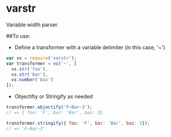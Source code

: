 # varstr
Variable width parser.

##To use:

+ Define a transformer with a variable delimiter (in this case, '~')
```javascript
var vs = require('varstr');
var transformer = vs('~', [
  vs.str('foo'),
  vs.str('bar'),
  vs.number('baz')
]);
```

+ Objectifiy or Stringify as needed
```javascript
transformer.objectify('F~Bar~3');
// => { foo: 'F', bar: 'Bar', baz: 3}

transformer.stringify({ foo: 'F', bar: 'Bar', baz: 3});
// => 'F~Bar~3'
```
